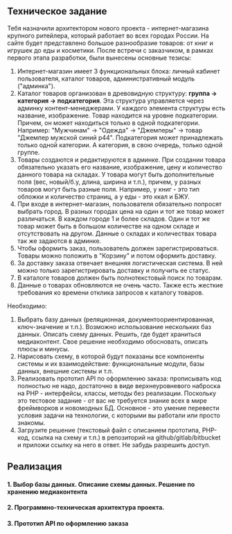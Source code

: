 ## Техническое задание

Тебя назначили архитектором нового проекта - интернет-магазина крупного ритейлера, который работает во всех городах России.
На сайте будет представлено большое разнообразие товаров: от книг и игрушек до еды и косметики.
После встречи с заказчиком, в рамках первого этапа разработки, были вынесены основные тезисы:
1. Интернет-магазин имеет 3 функциональных блока: личный кабинет пользователя, каталог товаров, административный модуль ("админка").
2. Каталог товаров организован в древовидную структуру: **группа -> категория -> подкатегория**.
Эта структура управляется через админку контент-менеджерами.
У каждого элемента структуры есть название, изображение.
Товар находится на уровне подкатегории. Причем, он может находиться только в одной подкатегории.
Например: "Мужчинам" -> "Одежда" -> "Джемперы" -> товар "Джемпер мужской синий р44".
Подкатегория может принадлежать только одной категории. А категория, в свою очередь, только одной группе.
3. Товары  создаются и редактируются в админке.
При создании товара обязательно указать его название, изображение, цену и количество данного товара на складах.
У товара могут быть дополнительные поля (вес, новый/б.у, длина, ширина и т.п.), причем, у разных товаров могут быть разные поля.
Например, у книг - это тип обложки и количество страниц, а у еды - это ккал и БЖУ.
4. При входе в интернет-магазин, пользователя обязательно попросят выбрать город.
В разных городах цена на один и тот же товар может различаться.
В каждом городе 1 и более складов. Один и тот же товар может быть в большом количестве на одном складе и отсутствовать на другом.
Данные о складах и количествах товара так же задаются в админке.
5. Чтобы оформить заказ, пользователь должен зарегистрироваться. Товары можно положить в "Корзину" и потом оформить доставку.
6. За доставку заказа отвечает внешняя логистическая система. В ней можно только зарегистрировать доставку и получить ее статус.
7. В каталоге товаров должен быть полнотекстовый поиск по товарам.
8. Данные о товарах обновляются не очень часто. Также есть жесткие требования ко времени отклика запросов к каталогу товаров.

Необходимо:
1. Выбрать базу данных (реляционная, документоориентированная, ключ-значение и т.п.). Возможно использование нескольких баз данных.
Описать схему данных.
Решить, где будет храниться медиаконтент. 
Свое решение необходимо обосновать, описать плюсы и минусы.
2. Нарисовать схему, в которой будут показаны все компоненты системы и их взаимодействие: функциональные модули, базы данных, внешние системы и т.п.
3. Реализовать прототип API по оформлению заказа: прописывать код полностью не надо, достаточно в виде верхнеуровневого наброска на PHP - интерфейсы, классы, методы без реализации.
Поскольку это тестовое задание - от вас не требуется знание всех в мире фреймворков и новомодных БД.
Основное - это умение перевести условия задачи на технологии, с которыми вы работали или просто знакомы.
4. Загрузите решение (текстовый файл с описанием прототипа, PHP-код, ссылка на схему и т.п.) в репозиторий на github/gitlab/bitbucket и приложи ссылку на него в ответ.
Не забудь разрешить доступ.

## Реализация

#### 1. Выбор базы данных. Описание схемы данных. Решение по хранению медиаконтента
#### 2. Программно-техническая архитектура проекта.
#### 3. Прототип API по оформлению заказа
